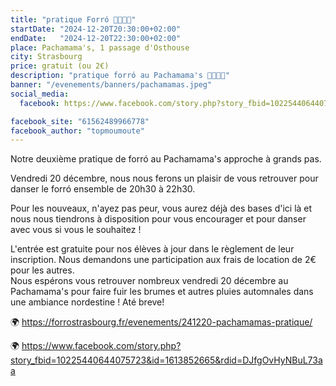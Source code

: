```yaml
---
title: "pratique Forró 💃🇧🇷🕺"
startDate: "2024-12-20T20:30:00+02:00"
endDate:   "2024-12-20T22:30:00+02:00"
place: Pachamama's, 1 passage d'Osthouse
city: Strasbourg
price: gratuit (ou 2€)
description: "pratique forró au Pachamama's 💃🇧🇷🕺"
banner: "/evenements/banners/pachamamas.jpeg"
social_media:
  facebook: https://www.facebook.com/story.php?story_fbid=10225440644075723&id=1613852665&rdid=DJfgOvHyNBuL73aa

facebook_site: "61562489966778"
facebook_author: "topmoumoute"
---
```


Notre deuxième pratique de forró au Pachamama's approche à grands pas.

Vendredi 20 décembre, nous nous ferons un plaisir de vous retrouver pour danser le forró ensemble de 20h30 à 22h30.

Pour les nouveaux, n'ayez pas peur, vous aurez déjà des bases d'ici là et nous nous tiendrons à disposition pour vous encourager et pour danser avec vous si vous le souhaitez !

L'entrée est gratuite pour nos élèves à jour dans le règlement de leur inscription. Nous demandons une participation aux frais de location de 2€ pour les autres.  
Nous espérons vous retrouver nombreux vendredi 20 décembre au Pachamama's pour faire fuir les brumes et autres pluies automnales dans une ambiance nordestine !
Até breve!

🌍 https://forrostrasbourg.fr/evenements/241220-pachamamas-pratique/

🌍 https://www.facebook.com/story.php?story_fbid=10225440644075723&id=1613852665&rdid=DJfgOvHyNBuL73aa